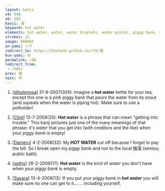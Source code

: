 ```yaml
---
layout: kanji
v4: 546
v6: 585
kanji: 湯
keyword: hot water
elements: hot water, water, water droplets, water pistol, piggy bank, sun, day, piglets
strokes: 12
image: E6B9AF
on-yomi: トウ
redirect_to: https://hochanh.github.io/rtk/湯
kun-yomi: ゆ
permalink: /湯/
redirect_from:
 - /585/
prev: 場
next: 羊
---
```


1) [<a href="http://kanji.koohii.com/profile/dihutenosa">dihutenosa</a>] 31-8-2007(305): Imagine a<strong> hot water</strong> kettle for your tea, except this one is a pink piggy bank that pours the water from its snout (and squeals when the water is piping hot). Make sure to use a potholder!

2) [<a href="http://kanji.koohii.com/profile/Clint">Clint</a>] 13-7-2008(33): <strong>Hot water</strong> is a phrase that can mean &quot;getting into trouble.&quot; This kanji pictures just one of the many meanings of that phrase: it&#039;s <em>water</em> that you get into (with creditors and the like) when your <em>piggy bank</em> is empty!

3) [<a href="http://kanji.koohii.com/profile/Danieru">Danieru</a>] 4-2-2008(32): My<strong> HOT WATER</strong> cut off because I forgot to pay the bill. So I break open my <em>piggy bank</em> and run to the local 銭湯 (sentou; public bath).

4) [<a href="http://kanji.koohii.com/profile/sethg">sethg</a>] 26-2-2009(17): <strong>Hot water</strong> is the kind of <em>water</em> you don&#039;t have when your <em>piggy bank</em> is empty.

5) [<a href="http://kanji.koohii.com/profile/Savara">Savara</a>] 13-4-2008(13): If you put your <em>piggy bank</em> in <strong>hot <em>water</em></strong> you will make sure no one can get to it... ... including yourself.

